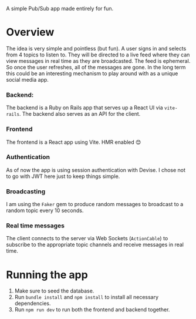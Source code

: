 A simple Pub/Sub app made entirely for fun.

# Overview

The idea is very simple and pointless (but fun). A user signs in and selects from 4 topics to listen to. They will be directed to a live feed where they can view messages in real time as they are broadcasted. The feed is ephemeral. So once the user refreshes, all of the messages are gone. In the long term this could be an interesting mechanism to play around with as a unique social media app.

### Backend:

The backend is a Ruby on Rails app that serves up a React UI via `vite-rails`. The backend also serves as an API for the client.

### Frontend

The frontend is a React app using Vite. HMR enabled 😊

### Authentication

As of now the app is using session authentication with Devise. I chose not to go with JWT here just to keep things simple.

### Broadcasting

I am using the `Faker` gem to produce random messages to broadcast to a random topic every 10 seconds.

### Real time messages

The client connects to the server via Web Sockets (`ActionCable`) to subscribe to the appropriate topic channels and receive messages in real time.

# Running the app

1. Make sure to seed the database.
2. Run `bundle install` and `npm install` to install all necessary dependencies.
3. Run `npm run dev` to run both the frontend and backend together.
